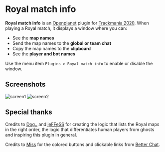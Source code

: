 # Royal match info

**Royal match info** is an [Openplanet](https://openplanet.dev/) plugin for [Trackmania 2020](https://www.trackmania.com/).
When playing a Royal match, it displays a window where you can:

* See the **map names**
* Send the map names to the **global or team chat**
* Copy the map names to the **clipboard**
* See the **player and bot names**

Use the menu item `Plugins > Royal match info` to enable or disable the window.

## Screenshots

![screen1](https://github.com/asimmon/trackmania-royal-match-info/assets/14242083/df5e7d94-87d1-4ecf-ab65-c8bac2a21990)
![screen2](https://github.com/asimmon/trackmania-royal-match-info/assets/14242083/757a3c9e-6e98-49a8-b345-d7fa49c76b70)


## Special thanks

Credits to [Dog..](https://trackmania.io/#/player/961d1145-8c7b-48c3-9191-0d1d91e44a4a) and [jeFFeSS](https://trackmania.io/#/player/213b2359-62f2-499e-aa13-6b1392ee99d8) for creating the logic that lists the Royal maps in the right order, the logic that differentiates human players from ghosts and inspiring this plugin in general.

Credits to [Miss](https://github.com/codecat) for the colored buttons and clickable links from [Better Chat](https://github.com/codecat/tm-better-chat/).

